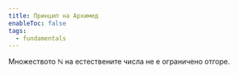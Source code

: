 ```yaml
---
title: Принцип на Архимед
enableToc: false
tags:
  - fundamentals
---
```

Множеството $\mathbb{N}$ на естествените числа не е ограничено отгоре.
